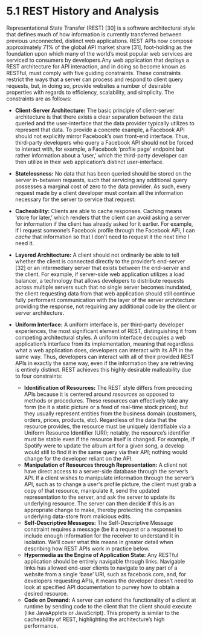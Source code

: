 # 5.1 REST History and Analysis

Representational State Transfer (REST) \[30] is a software architectural style that defines much of how information is currently transferred between previous unconnected, distinct web applications. REST APIs now compose approximately 71% of the global API market share \[31], foot-holding as the foundation upon which many of the world’s most popular web services are serviced to consumers by developers.Any web application that deploys a REST architecture for API interaction, and in doing so become known as RESTful, must comply with five guiding constraints. These constraints restrict the ways that a server can process and respond to client query requests, but, in doing so, provide websites a number of desirable properties with regards to efficiency, scalability, and simplicity. The constraints are as follows:



* **Client-Server Architecture:** The basic principle of client-server architecture is that there exists a clear separation between the data queried and the user-interface that the data provider typically utilizes to represent that data. To provide a concrete example, a Facebook API should not explicitly mirror Facebook’s own front-end interface. Thus, third-party developers who query a Facebook API should not be forced to interact with, for example, a Facebook ‘profile page’ endpoint but rather information about a ‘user,’ which the third-party developer can then utilize in their web application’s distinct user-interface.



* **Statelessness:** No data that has been queried should be stored on the server in-between requests, such that servicing any additional query possesses a marginal cost of zero to the data provider. As such, every request made by a client developer must contain all the information necessary for the server to service that request.



* **Cacheability:** Clients are able to cache responses. Caching means ‘store for later,’ which renders that the client can avoid asking a server for information if the client has already asked for it earlier. For example, if I request someone’s Facebook profile through the Facebook API, I can _cache_ that information so that I don’t need to request it the next time I need it.



* **Layered Architecture:** A client should not ordinarily be able to tell whether the client is connected directly to the provider’s end-server \[32] or an intermediary server that exists between the end-server and the client. For example, if server-side web application utilizes a load balancer, a technology that allows developers to distribute requests across multiple servers such that no single server becomes inundated, the client requesting data from that web application should still continue fully performant communication with the layer of the server architecture providing the response, not requiring any additional code by the client or server architecture.



* **Uniform Interface:** A uniform interface is, per third-party developer experiences, the most significant element of REST, distinguishing it from competing architectural styles. A uniform interface decouples a web application’s interface from its implementation, meaning that regardless what a web application does, developers can interact with its API in the same way. Thus, developers can interact with all of their provided REST APIs in exactly the same way, even if the information they are retrieving is entirely distinct. REST achieves this highly desirable malleability due to four constraints:
  * **Identification of Resources:** The REST style differs from preceding APIs because it is centered around _resources_ as opposed to methods or procedures. These resources can effectively take any form (be it a static picture or a feed of real-time stock prices), but they usually represent entities from the business domain (customers, orders, prices, products, etc). Regardless of the data that the resource provides, the resource must be uniquely identifiable via a Uniform Resource Identifier (URI); notably, the resource’s identifier must be stable even if the resource itself is changed. For example, if Spotify were to update the album art for a given song, a develop would still to find it in the same query via their API; nothing would change for the developer reliant on the API.
  * **Manipulation of Resources through Representation:** A client not have direct access to a server-side database through the server’s API. If a client wishes to manipulate information through the server’s API, such as to change a user's profile picture, the client must grab a copy of that resource, manipulate it, send the updated representation to the server, and ask the server to update its underlying resource. The server can then decide if this is an appropriate change to make, thereby protecting the companies underlying data-store from malicious edits.
  * **Self-Descriptive Messages:** The Self-Descriptive Message constraint requires a message (be it a request or a response) to include enough information for the receiver to understand it in isolation. We’ll cover what this means in greater detail when describing how REST APIs work in practice below.
  * **Hypermedia as the Engine of Application State:** Any RESTful application should be entirely navigable through links. Navigable links has allowed end-user clients to navigate to any part of a website from a single ‘base’ URI, such as facebook.com, and, for developers requesting APIs, it means the developer doesn’t need to look at specified API documentation to purvey how to obtain a desired resource.
  * **Code on Demand:** A server can extend the functionality of a client at runtime by sending code to the client that the client should execute (like JavaApplets or JavaScript). This property is similar to the cacheability of REST, highlighting the architecture’s high performance.

